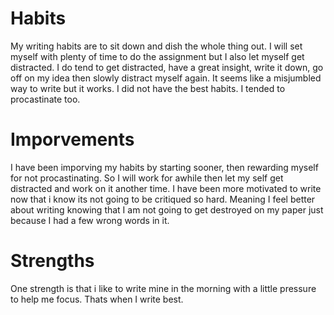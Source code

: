 # Habits 

My writing habits are to sit down and dish the whole thing out. I will set myself with plenty of time to do the assignment but I also let myself get distracted. I do tend to get distracted, have a great insight, write it down, go off on my idea then slowly distract myself again. It seems like a misjumbled way to write but it works. I did not have the best habits. I tended to procastinate too. 

# Imporvements

I have been imporving my habits by starting sooner, then rewarding myself for not procastinating. So I will work for awhile then let my self get distracted and work on it another time. I have been more motivated to write now that i know its not going to be critiqued so hard. Meaning I feel better about writing knowing that I am not going to get destroyed on my paper just because I had a few wrong words in it. 

# Strengths

One strength is that i like to write mine in the morning with a little pressure to help me focus. Thats when I write best. 
